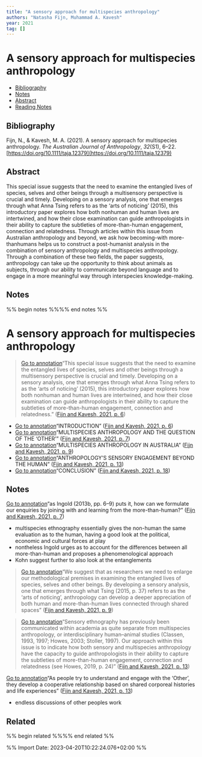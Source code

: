 ```yaml
---
title: "A sensory approach for multispecies anthropology"
authors: "Natasha Fijn, Muhammad A. Kavesh"
year: 2021
tag: []
---
```

# A sensory approach for multispecies anthropology

- [Bibliography](#bibliography)
- [Notes](#notes)
- [Abstract](#abstract)
- [Reading Notes](#reading-notes)

## Bibliography
Fijn, N., & Kavesh, M. A. (2021). A sensory approach for multispecies anthropology. _The Australian Journal of Anthropology_, _32_(S1), 6–22. [https://doi.org/10.1111/taja.12379](https://doi.org/10.1111/taja.12379)

## Abstract
This special issue suggests that the need to examine the entangled lives of species, selves and other beings through a multisensory perspective is crucial and timely. Developing on a sensory analysis, one that emerges through what Anna Tsing refers to as the ‘arts of noticing’ (2015), this introductory paper explores how both nonhuman and human lives are intertwined, and how their close examination can guide anthropologists in their ability to capture the subtleties of more-than-human engagement, connection and relatedness. Through articles within this issue from Australian anthropology and beyond, we ask how becoming-with more-thanhumans helps us to construct a post-humanist analysis in the combination of sensory anthropology and multispecies anthropology. Through a combination of these two fields, the paper suggests, anthropology can take up the opportunity to think about animals as subjects, through our ability to communicate beyond language and to engage in a more meaningful way through interspecies knowledge-making.

## Notes
%% begin notes %%%% end notes %%
# A sensory approach for multispecies anthropology

> [Go to annotation](zotero://open-pdf/library/items/4BXH92PQ?page=6&annotation=undefined)“This special issue suggests that the need to examine the entangled lives of species, selves and other beings through a multisensory perspective is crucial and timely. Developing on a sensory analysis, one that emerges through what Anna Tsing refers to as the ‘arts of noticing’ (2015), this introductory paper explores how both nonhuman and human lives are intertwined, and how their close examination can guide anthropologists in their ability to capture the subtleties of more-than-human engagement, connection and relatedness.” ([Fijn and Kavesh, 2021, p. 6](zotero://select/library/items/H58TVQSM))

-   [Go to annotation](zotero://open-pdf/library/items/4BXH92PQ?page=6&annotation=undefined)“INTRODUCTION” ([Fijn and Kavesh, 2021, p. 6](zotero://select/library/items/H58TVQSM))
-   [Go to annotation](zotero://open-pdf/library/items/4BXH92PQ?page=7&annotation=undefined)“MULTISPECIES ANTHROPOLOGY AND THE QUESTION OF THE ‘OTHER’” ([Fijn and Kavesh, 2021, p. 7](zotero://select/library/items/H58TVQSM))
-   [Go to annotation](zotero://open-pdf/library/items/4BXH92PQ?page=9&annotation=undefined)“MULTISPECIES ANTHROPOLOGY IN AUSTRALIA” ([Fijn and Kavesh, 2021, p. 9](zotero://select/library/items/H58TVQSM))
-   [Go to annotation](zotero://open-pdf/library/items/4BXH92PQ?page=13&annotation=undefined)“ANTHROPOLOGY’S SENSORY ENGAGEMENT BEYOND THE HUMAN” ([Fijn and Kavesh, 2021, p. 13](zotero://select/library/items/H58TVQSM))
-   [Go to annotation](zotero://open-pdf/library/items/4BXH92PQ?page=18&annotation=undefined)“CONCLUSION” ([Fijn and Kavesh, 2021, p. 18](zotero://select/library/items/H58TVQSM))

## Notes

[Go to annotation](zotero://open-pdf/library/items/4BXH92PQ?page=7&annotation=QDF3YEW3)“as Ingold (2013b, pp. 6–9) puts it, how can we formulate our enquiries by joining with and learning from the more-than-human?” ([Fijn and Kavesh, 2021, p. 7](zotero://select/library/items/H58TVQSM))

-   multispecies ethnography essentially gives the non-human the same evaluation as to the human, having a good look at the political, economic and cultural forces at play
-   nontheless Ingold urges as to account for the differences between all more-than-human and proposes a phenomenological approach
-   Kohn suggest further to also look at the entanglements

> [Go to annotation](zotero://open-pdf/library/items/4BXH92PQ?page=9&annotation=FVQPW754)“We suggest that as researchers we need to enlarge our methodological premises in examining the entangled lives of species, selves and other beings. By developing a sensory analysis, one that emerges through what Tsing (2015, p. 37) refers to as the ‘arts of noticing’, anthropology can develop a deeper appreciation of both human and more-than-human lives connected through shared spaces” ([Fijn and Kavesh, 2021, p. 9](zotero://select/library/items/H58TVQSM))

> [Go to annotation](zotero://open-pdf/library/items/4BXH92PQ?page=13&annotation=YHFHIWW7)“Sensory ethnography has previously been communicated within academia as quite separate from multispecies anthropology, or interdisciplinary human–animal studies (Classen, 1993, 1997; Howes, 2003; Stoller, 1997). Our approach within this issue is to indicate how both sensory and multispecies anthropology have the capacity to guide anthropologists in their ability to capture the subtleties of more-than-human engagement, connection and relatedness (see Howes, 2019, p. 24)” ([Fijn and Kavesh, 2021, p. 13](zotero://select/library/items/H58TVQSM))

[Go to annotation](zotero://open-pdf/library/items/4BXH92PQ?page=13&annotation=SBHF74RG)“As people try to understand and engage with the ‘Other’, they develop a cooperative relationship based on shared corporeal histories and life experiences” ([Fijn and Kavesh, 2021, p. 13](zotero://select/library/items/H58TVQSM))

-   endless discussions of other peoples work

## Related
%% begin related %%%% end related %%

%% Import Date: 2023-04-20T10:22:24.076+02:00 %%

